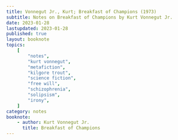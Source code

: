 ```yaml
---
title: Vonnegut Jr., Kurt; Breakfast of Champions (1973)
subtitle: Notes on Breakfast of Champions by Kurt Vonnegut Jr.
date: 2023-01-28
lastupdated: 2023-01-28
published: true
layout: booknote
topics:
    [
        "notes",
        "kurt vonnegut",
        "metafiction",
        "kilgore trout",
        "science fiction",
        "free will",
        "schizophrenia",
        "solipsism",
        "irony",
    ]
category: notes
booknote:
    - author: Kurt Vonnegut Jr.
      title: Breakfast of Champions
---
```

